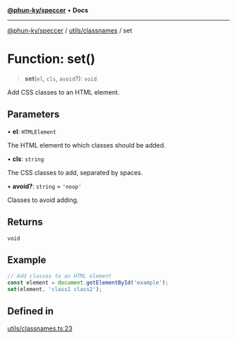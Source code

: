 [**@phun-ky/speccer**](../../../README.md) • **Docs**

***

[@phun-ky/speccer](../../../README.md) / [utils/classnames](../README.md) / set

# Function: set()

> **set**(`el`, `cls`, `avoid`?): `void`

Add CSS classes to an HTML element.

## Parameters

• **el**: `HTMLElement`

The HTML element to which classes should be added.

• **cls**: `string`

The CSS classes to add, separated by spaces.

• **avoid?**: `string` = `'noop'`

Classes to avoid adding.

## Returns

`void`

## Example

```ts
// Add classes to an HTML element
const element = document.getElementById('example');
set(element, 'class1 class2');
```

## Defined in

[utils/classnames.ts:23](https://github.com/phun-ky/speccer/blob/main/src/utils/classnames.ts#L23)
